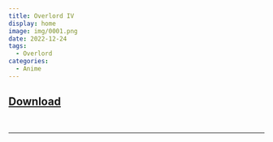 ```yaml
---
title: Overlord IV
display: home
image: img/0001.png
date: 2022-12-24
tags:
  - Overlord
categories:
  - Anime
---
```


## **[Download](https://cloud.yami-s.com/0:/Overlord%20IV/)**

<br><hr><br>
<Disqus/>
